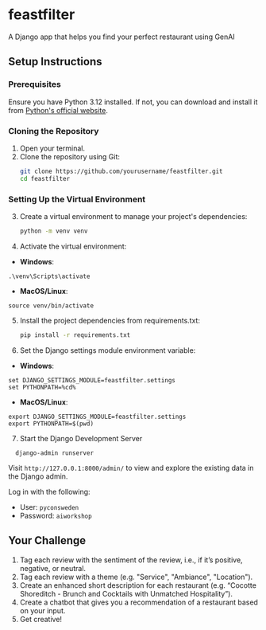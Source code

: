 # feastfilter
A Django app that helps you find your perfect restaurant using GenAI

## Setup Instructions

### Prerequisites
Ensure you have Python 3.12 installed. If not, you can download and install it from [Python's official website](https://www.python.org/downloads/release/python-3120/).

### Cloning the Repository
1. Open your terminal.
2. Clone the repository using Git:
   ```bash
   git clone https://github.com/yourusername/feastfilter.git
   cd feastfilter

### Setting Up the Virtual Environment
3. Create a virtual environment to manage your project's dependencies:
   ```bash
   python -m venv venv

4. Activate the virtual environment:

  - **Windows**:
  ```
  .\venv\Scripts\activate
  ```

  - **MacOS/Linux**:
  ```
  source venv/bin/activate
  ```

5. Install the project dependencies from requirements.txt:
    ```bash
    pip install -r requirements.txt

6. Set the Django settings module environment variable:
  - **Windows**:
  ```
  set DJANGO_SETTINGS_MODULE=feastfilter.settings
  set PYTHONPATH=%cd%
  ```

  - **MacOS/Linux**:
  ```
  export DJANGO_SETTINGS_MODULE=feastfilter.settings
  export PYTHONPATH=$(pwd)
  ```

7. Start the Django Development Server

 ```
   django-admin runserver
 ```

Visit `http://127.0.0.1:8000/admin/` to view and explore the existing data in the Django admin.

Log in with the following:

 - User: `pyconsweden`
 - Password: `aiworkshop`

## Your Challenge
1. Tag each review with the sentiment of the review, i.e., if it’s positive, negative, or neutral.
2. Tag each review with a theme (e.g. "Service", "Ambiance", "Location").
3. Create an enhanced short description for each restaurant (e.g. “Cocotte Shoreditch - Brunch and Cocktails with Unmatched Hospitality”).
4. Create a chatbot that gives you a recommendation of a restaurant based on your input.
5. Get creative!
